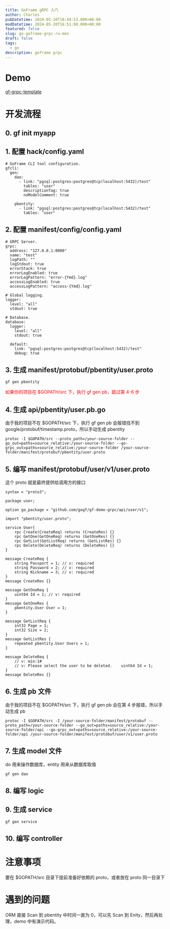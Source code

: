 ```yaml
---
title: GoFrame gRPC 入门
author: Charles
pubDatetime: 2024-05-10T18:49:53.000+08:00
modDatetime: 2024-05-20T16:51:00.000+08:00
featured: false
slug: go-goframe-grpc-ru-men
draft: false
tags:
  - go
description: goframe grpc
---
```


# Demo
[gf-grpc-template](https://github.com/zcyc/gf-grpc-template)

# 开发流程

## 0. gf init myapp

## 1. 配置 hack/config.yaml

```
# GoFrame CLI tool configuration.
gfcli:
  gen:
    dao:
      - link: "pgsql:postgres:postgres@tcp(localhost:5432)/test"
        tables: "user"
        descriptionTag: true
        noModelComment: true

    pbentity:
      - link: "pgsql:postgres:postgres@tcp(localhost:5432)/test"
        tables: "user"
```

## 2. 配置 manifest/config/config.yaml

```
# GRPC Server.
grpc:
  address: "127.0.0.1:8000"
  name: "test"
  logPath: ""
  logStdout: true
  errorStack: true
  errorLogEnabled: true
  errorLogPattern: "error-{Ymd}.log"
  accessLogEnabled: true
  accessLogPattern: "access-{Ymd}.log"

# Global logging.
logger:
  level: "all"
  stdout: true

# Database.
database:
  logger:
    level: "all"
    stdout: true

  default:
    link: "pgsql:postgres:postgres@tcp(localhost:5432)/test"
    debug: true
```

## 3. 生成 manifest/protobuf/pbentity/user.proto

```
gf gen pbentity
```

<font color=red>如果你的项目在 $GOPATH/src 下，执行 gf gen pb，跳过第 4-6 步</font>

## 4. 生成 api/pbentity/user.pb.go
由于我的项目不在 $GOPATH/src 下，执行 gf gen pb 会报错找不到 google/protobuf/timestamp.proto，所以手动生成 pbentity
```
protoc -I $GOPATH/src --proto_path=/your-source-folder --go_out=paths=source_relative:/your-source-folder --go-grpc_out=paths=source_relative:/your-source-folder /your-source-folder/manifest/protobuf/pbentity/user.proto
```

## 5. 编写 manifest/protobuf/user/v1/user.proto
这个 proto 就是最终提供给调用方的接口

```
syntax = "proto3";

package user;

option go_package = "github.com/gogf/gf-demo-grpc/api/user/v1";

import "pbentity/user.proto";

service User{
    rpc Create(CreateReq) returns (CreateRes) {}
    rpc GetOne(GetOneReq) returns (GetOneRes) {}
    rpc GetList(GetListReq) returns (GetListRes) {}
    rpc Delete(DeleteReq) returns (DeleteRes) {}
}

message CreateReq {
    string Passport = 1; // v: required
    string Password = 2; // v: required
    string Nickname = 3; // v: required
}
message CreateRes {}

message GetOneReq {
    uint64 Id = 1; // v: required
}
message GetOneRes {
    pbentity.User User = 1;
}

message GetListReq {
    int32 Page = 1;
    int32 Size = 2;
}
message GetListRes {
    repeated pbentity.User Users = 1;
}

message DeleteReq {
    // v: min:1#
    // v: Please select the user to be deleted.    uint64 Id = 1;
}
message DeleteRes {}
```

## 6. 生成 pb 文件
由于我的项目不在 $GOPATH/src 下，执行 gf gen pb 会在第 4 步报错，所以手动生成 pb
```
protoc -I $GOPATH/src -I /your-source-folder/manifest/protobuf --proto_path=/your-source-folder --go_out=paths=source_relative:/your-source-folder/api --go-grpc_out=paths=source_relative:/your-source-folder/api /your-source-folder/manifest/protobuf/user/v1/user.proto
```

## 7. 生成 model 文件
do 用来操作数据库，entity 用来从数据库取值

```
gf gen dao
```

## 8. 编写 logic

## 9. 生成 service

```
gf gen service
```

## 10. 编写 controller

# 注意事项

要在 $GOPATH/src 目录下提前准备好依赖的 proto，或者放在 proto 同一目录下

# 遇到的问题

ORM 直接 Scan 到 pbentity 中时间一直为 0，可以先 Scan 到 Enity，然后再处理，demo 中有演示代码。
